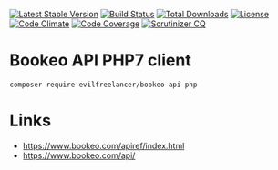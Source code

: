 [![Latest Stable Version](https://poser.pugx.org/evilfreelancer/bookeo-api-php/v/stable)](https://packagist.org/packages/evilfreelancer/bookeo-api-php)
[![Build Status](https://travis-ci.org/EvilFreelancer/bookeo-api-php.svg?branch=master)](https://travis-ci.org/EvilFreelancer/bookeo-api-php)
[![Total Downloads](https://poser.pugx.org/evilfreelancer/bookeo-api-php/downloads)](https://packagist.org/packages/evilfreelancer/bookeo-api-php)
[![License](https://poser.pugx.org/evilfreelancer/bookeo-api-php/license)](https://packagist.org/packages/evilfreelancer/bookeo-api-php)
[![Code Climate](https://codeclimate.com/github/EvilFreelancer/bookeo-api-php/badges/gpa.svg)](https://codeclimate.com/github/EvilFreelancer/bookeo-api-php)
[![Code Coverage](https://scrutinizer-ci.com/g/EvilFreelancer/bookeo-api-php/badges/coverage.png?b=master)](https://scrutinizer-ci.com/g/EvilFreelancer/bookeo-api-php/?branch=master)
[![Scrutinizer CQ](https://scrutinizer-ci.com/g/evilfreelancer/bookeo-api-php/badges/quality-score.png?b=master)](https://scrutinizer-ci.com/g/evilfreelancer/bookeo-api-php/)

# Bookeo API PHP7 client

    composer require evilfreelancer/bookeo-api-php

# Links

* https://www.bookeo.com/apiref/index.html
* https://www.bookeo.com/api/
